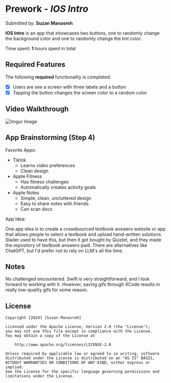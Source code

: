 # Prework - *IOS Intro*

Submitted by: **Suzan Manasreh**

**IOS Intro** is an app that showcases two buttons, one to randomly change the background color and one to randomly change the tint color.

Time spent: **1** hours spent in total

## Required Features

The following **required** functionality is completed:

- [X] Users are see a screen with three labels and a button
- [X] Tapping the button changes the screen color to a random color
 
## Video Walkthrough

![Imgur Image](https://i.imgur.com/YOg69Hs.gif)


## App Brainstorming (Step 4)

Favorite Apps:

* Tiktok
   * Learns video preferences
   * Clean design
* Apple Fitness
   * Has fitness challenges
   * Automatically creates activity goals 
* Apple Notes
    * Simple, clean, uncluttered design
    * Easy to share notes with friends
    * Can scan docs

App Idea:

One app idea is to create a crowdsourced textbook answers website or app that allows people to select a textbook and upload hand-written solutions. Slader used to have this, but then it got bought by Quizlet, and they made the repository of textbook answers paid. There are alternatives like ChatGPT, but I'd prefer not to rely on LLM's all the time.

## Notes

No challenged encountered. Swift is very straightforward, and I look forward to working with it. However, saving gifs through XCode results in really low-quality gifs for some reason.

## License

    Copyright [2024] [Suzan Manasreh]

    Licensed under the Apache License, Version 2.0 (the "License");
    you may not use this file except in compliance with the License.
    You may obtain a copy of the License at

        http://www.apache.org/licenses/LICENSE-2.0

    Unless required by applicable law or agreed to in writing, software
    distributed under the License is distributed on an "AS IS" BASIS,
    WITHOUT WARRANTIES OR CONDITIONS OF ANY KIND, either express or implied.
    See the License for the specific language governing permissions and
    limitations under the License.
